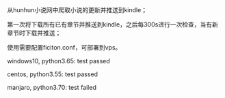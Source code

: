 从hunhun小说网中爬取小说的更新并推送到kindle；

第一次将下载所有已有章节并推送到kindle，之后每300s进行一次检查，当有新章节时下载并推送；

使用需要配置ficiton.conf，可部署到vps。


windows10, python3.65: test passed

centos, python3.55: test passed

manjaro, python3.70: test failed